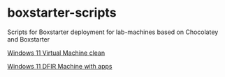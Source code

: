 # boxstarter-scripts
Scripts for Boxstarter deployment for lab-machines based on Chocolatey and Boxstarter

[Windows 11 Virtual Machine clean](https://boxstarter.org/package/url?https://raw.githubusercontent.com/d0p4m1n31/boxstarter-scripts/main/install-win11-vm.ps1)

[Windows 11 DFIR Machine with apps](https://boxstarter.org/package/url?https://raw.githubusercontent.com/d0p4m1n31/boxstarter-scripts/main/install-win11-dfir-vm.ps1)


